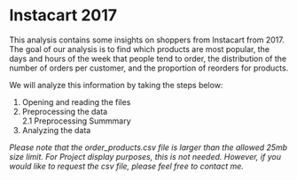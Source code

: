 # Instacart 2017
This analysis contains some insights on shoppers from Instacart from 2017. The goal of our analysis is to find which products are most popular, the days and hours of the week that people tend to order, the distribution of the number of orders per customer, and the proportion of reorders for products.

We will analyze this information by taking the steps below:
1. Opening and reading the files
2. Preprocessing the data<br>
2.1 Preprocessing Summmary
3. Analyzing the data

*Please note that the order_products.csv file is larger than the allowed 25mb size limit. For Project display purposes, this is not needed. However, if you would like to request the csv file, please feel free to contact me.*
